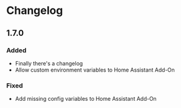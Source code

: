 # Changelog

## 1.7.0

### Added

* Finally there's a changelog
* Allow custom environment variables to Home Assistant Add-On

### Fixed

* Add missing config variables to Home Assistant Add-On

